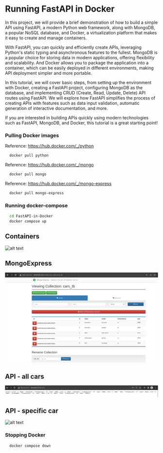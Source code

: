 
# Running FastAPI in Docker

In this project, we will provide a brief demonstration of how to build a simple API using FastAPI, a modern Python web framework, along with MongoDB, a popular NoSQL database, and Docker, a virtualization platform that makes it easy to create and manage containers.

With FastAPI, you can quickly and efficiently create APIs, leveraging Python's static typing and asynchronous features to the fullest. MongoDB is a popular choice for storing data in modern applications, offering flexibility and scalability. And Docker allows you to package the application into a container, which can be easily deployed in different environments, making API deployment simpler and more portable.

In this tutorial, we will cover basic steps, from setting up the environment with Docker, creating a FastAPI project, configuring MongoDB as the database, and implementing CRUD (Create, Read, Update, Delete) API routes using FastAPI. We will explore how FastAPI simplifies the process of creating APIs with features such as data input validation, automatic generation of interactive documentation, and more.

If you are interested in building APIs quickly using modern technologies such as FastAPI, MongoDB, and Docker, this tutorial is a great starting point!


### Pulling Docker images


Reference: https://hub.docker.com/_/python

```bash
  docker pull python
```
Reference: https://hub.docker.com/_/mongo

```bash
  docker pull mongo
```
Reference: https://hub.docker.com/_/mongo-express

```bash
  docker pull mongo-express
```
    
### Running docker-compose
```bash
  cd FastAPI-in-Docker
  docker compose up
```
## Containers
![alt text](https://github.com/viniciusmalagi/FastAPI-in-Docker/blob/main/images/containers_cars.png?raw=true)

## MongoExpress
![alt text](https://github.com/viniciusmalagi/FastAPI-in-Docker/blob/main/images/mongoexpress.png?raw=true)

## API - all cars
![alt text](https://github.com/viniciusmalagi/FastAPI-in-Docker/blob/main/images/api_cars.png?raw=true)

## API - specific car
![alt text](https://github.com/viniciusmalagi/FastAPI-in-Docker/blob/main/images/specific_car.png?raw=true)


### Stopping Docker
```bash
  docker compose down
```
